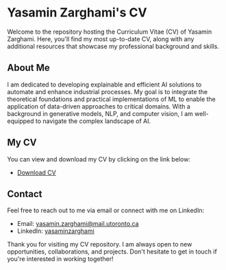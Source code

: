# Yasamin Zarghami's CV

Welcome to the repository hosting the Curriculum Vitae (CV) of Yasamin Zarghami. Here, you'll find my most up-to-date CV, along with any additional resources that showcase my professional background and skills.

## About Me

I am dedicated to developing explainable and efficient AI solutions to automate and enhance industrial processes. My goal is to integrate the theoretical foundations and practical implementations of ML to enable the application of data-driven approaches to critical domains. With a background in generative models, NLP, and computer vision, I am well-equipped to navigate the complex landscape of AI.

## My CV

You can view and download my CV by clicking on the link below:

- [Download CV](link-to-your-cv.pdf)

## Contact

Feel free to reach out to me via email or connect with me on LinkedIn:

- Email: yasamin.zarghami@mail.utoronto.ca
- LinkedIn: [yasaminzarghami](https://linkedin.com/in/yasaminzarghami)

Thank you for visiting my CV repository. I am always open to new opportunities, collaborations, and projects. Don't hesitate to get in touch if you're interested in working together!

